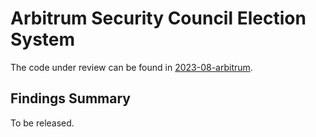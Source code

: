 # Arbitrum Security Council Election System
The code under review can be found in [2023-08-arbitrum](https://github.com/code-423n4/2023-08-arbitrum).

## Findings Summary

To be released.